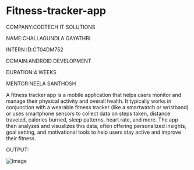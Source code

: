 # Fitness-tracker-app

COMPANY:CODTECH IT SOLUTIONS

NAME:CHALLAGUNDLA GAYATHRI

INTERN ID:CT04DM752

DOMAIN:ANDROID DEVELOPMENT

DURATION:4 WEEKS

MENTOR:NEELA SANTHOSH

A fitness tracker app is a mobile application that helps users monitor and manage their physical activity and overall health. It typically works in conjunction with a wearable fitness tracker (like a smartwatch or wristband) or uses smartphone sensors to collect data on steps taken, distance traveled, calories burned, sleep patterns, heart rate, and more. The app then analyzes and visualizes this data, often offering personalized insights, goal setting, and motivational tools to help users stay active and improve their fitness.

OUTPUT:

![Image](https://github.com/user-attachments/assets/a3dea67d-32a0-4357-9de5-12d5961cd0c7)
